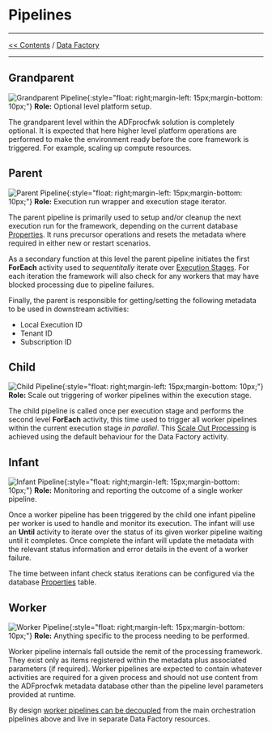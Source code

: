 # Pipelines

___
[<< Contents](/ADF.procfwk/contents) / [Data Factory](/ADF.procfwk/datafactory)

___

## Grandparent
![Grandparent Pipeline](/ADF.procfwk/grandparent.png){:style="float: right;margin-left: 15px;margin-bottom: 10px;"}
__Role:__ Optional level platform setup.

The grandparent level within the ADFprocfwk solution is completely optional. It is expected that here higher level platform operations are performed to make the environment ready before the core framework is triggered. For example, scaling up compute resources.
## Parent
![Parent Pipeline](/ADF.procfwk/parent.png){:style="float: right;margin-left: 15px;margin-bottom: 10px;"}
__Role:__ Execution run wrapper and execution stage iterator.

The parent pipeline is primarily used to setup and/or cleanup the next execution run for the framework, depending on the current database [Properties](/ADF.procfwk/properties). It runs precursor operations and resets the metadata where required in either new or restart scenarios. 

As a secondary function at this level the parent pipeline initiates the first __ForEach__ activity used to _sequentitally_ iterate over [Execution Stages](/ADF.procfwk/executionstages). For each iteration the framework will also check for any workers that may have blocked processing due to pipeline failures.

Finally, the parent is responsible for getting/setting the following metadata to be used in downstream activities:
* Local Execution ID
* Tenant ID
* Subscription ID

## Child
![Child Pipeline](/ADF.procfwk/child.png){:style="float: right;margin-left: 15px;margin-bottom: 10px;"}
__Role:__ Scale out triggering of worker pipelines within the execution stage.

The child pipeline is called once per execution stage and performs the second level __ForEach__ activity, this time used to trigger all worker pipelines within the current execution stage _in parallel_. This [Scale Out Processing](/ADF.procfwk/scaleoutprocessing) is achieved using the default behaviour for the Data Factory activity.
## Infant
![Infant Pipeline](/ADF.procfwk/infant.png){:style="float: right;margin-left: 15px;margin-bottom: 10px;"}
__Role:__ Monitoring and reporting the outcome of a single worker pipeline.

Once a worker pipeline has been triggered by the child one infant pipeline per worker is used to handle and monitor its execution. The infant will use an __Until__ activity to iterate over the status of its given worker pipeline waiting until it completes. Once complete the infant will update the metadata with the relevant status information and error details in the event of a worker failure.

The time between infant check status iterations can be configured via the database [Properties](/ADF.procfwk/properties) table.
## Worker
![Worker Pipeline](/ADF.procfwk/worker.png){:style="float: right;margin-left: 15px;margin-bottom: 10px;"}
__Role:__ Anything specific to the process needing to be performed.

Worker pipeline internals fall outside the remit of the processing framework. They exist only as items registered within the metadata plus associated parameters (if required). Worker pipelines are expected to contain whatever activities are required for a given process and should not use content from the ADFprocfwk metadata database other than the pipeline level parameters provided at runtime.

By design [worker pipelines can be decoupled](/ADF.procfwk/workerdecoupling) from the main orchestration pipelines above and live in separate Data Factory resources.
